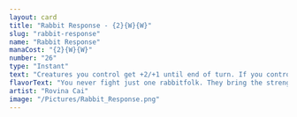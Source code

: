 ```yaml
---
layout: card
title: "Rabbit Response - {2}{W}{W}"
slug: "rabbit-response"
name: "Rabbit Response"
manaCost: "{2}{W}{W}"
number: "26"
type: "Instant"
text: "Creatures you control get +2/+1 until end of turn. If you control a Rabbit, scry 2. (Look at the top two cards of your library, then put any number of them on the bottom and the rest on top in any order.)"
flavorText: "You never fight just one rabbitfolk. They bring the strength of their burrow to battle with them."
artist: "Rovina Cai"
image: "/Pictures/Rabbit_Response.png"
---
```


